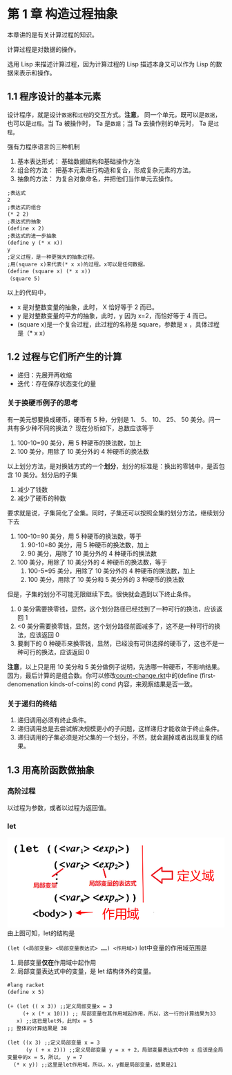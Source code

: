 # 第 1 章 构造过程抽象

本章讲的是有关计算过程的知识。

计算过程是对数据的操作。

选用 Lisp 来描述计算过程，因为计算过程的 Lisp 描述本身又可以作为 Lisp 的数据来表示和操作。

## 1.1 程序设计的基本元素

设计程序，就是设计`数据`和`过程`的交互方式。**注意**， 同一个单元，既可以是`数据`，也可以是`过程`。当 Ta 被操作时， Ta 是`数据`；当 Ta 去操作别的单元时， Ta 是`过程`。

强有力程序语言的三种机制

1. 基本表达形式： 基础数据结构和基础操作方法
1. 组合的方法： 把基本元素进行构造和复合，形成复杂元素的方法。
1. 抽象的方法： 为复合对象命名，并把他们当作单元去操作。

```racket
;表达式
2
;表达式的组合
(* 2 2)
;表达式的抽象
(define x 2)
;表达式的进一步抽象
(define y (* x x))
y
;定义过程，是一种更强大的抽象过程。
;用(square x)来代表(* x x)的过程。x可以是任何数据。
(define (square x) (* x x))
（square 5)
```

以上的代码中，

- x 是对整数变量的抽象，此时， X 恰好等于 2 而已。
- y 是对整数变量的平方的抽象，此时，y 因为 x=2，而恰好等于 4 而已。
- (square x)是一个复合过程，此过程的名称是 square，参数是 x ，具体过程是（* x x）

## 1.2 过程与它们所产生的计算

- 递归：先展开再收缩
- 迭代：存在保存状态变化的量

### 关于换硬币例子的思考

有一美元想要换成硬币，硬币有 5 种，分别是 1、 5、 10、 25、 50 美分。问一共有多少种不同的换法？
现在分析如下，总数应该等于

1. 100-10=90 美分，用 5 种硬币的换法数，加上
1. 100 美分，用除了 10 美分外的 4 种硬币的换法数

以上划分方法，是对换钱方式的一个**划分**，划分的标准是：换出的零钱中，是否包含 10 美分。划分后的子集

1. 减少了钱数
1. 减少了硬币的种数

要求就是说，子集简化了全集。同时，子集还可以按照全集的划分方法，继续划分下去

1. 100-10=90 美分，用 5 种硬币的换法数，等于
    1. 90-10=80 美分，用 5 种硬币的换法数，加上
    1. 90 美分，用除了 10 美分外的 4 种硬币的换法数
1. 100 美分，用除了 10 美分外的 4 种硬币的换法数，等于
    1. 100-5=95 美分，用除了 10 美分外的 4 种硬币的换法数，加上
    1. 100 美分，用除了 10 美分和 5 美分外的 3 种硬币的换法数

但是，子集的划分不可能无限继续下去。很快就会遇到以下终止条件。

1. 0 美分需要换零钱，显然，这个划分路径已经找到了一种可行的换法，应该返回 1
1. <0 美分需要换零钱，显然，这个划分路径前面减多了，这不是一种可行的换法，应该返回 0
1. 要剩下的 0 种硬币来换零钱，显然，已经没有可供选择的硬币了，这也不是一种可行的换法，应该返回 0

**注意**，以上只是用 10 美分和 5 美分做例子说明，先选哪一种硬币，不影响结果。因为，最后计算的是组合数。你可以修改[count-change.rkt](./count-change.rkt)中的(define (first-denomenation kinds-of-coins)的 cond 内容，来观察结果是否一致。

### 关于递归的终结

1. 递归调用必须有终止条件。
1. 递归调用总是去尝试解决规模更小的子问题，这样递归才能收敛于终止条件。
1. 递归调用的子集必须是对父集的一个划分，不然，就会漏掉或者出现重复的结果。

## 1.3 用高阶函数做抽象

### 高阶过程

以过程为参数，或者以过程为返回值。

### let

![let的结构图](let的结构.png)
由上图可知，let的结构是

`(let (<局部变量> <局部变量表达式> ……) <作用域>)`
let中变量的作用域范围是

1. 局部变量**仅在**作用域中起作用
1. 局部变量表达式中的变量，是 let 结构体外的变量。

```racket
#lang racket
(define x 5)

(+ (let (( x 3)) ;;定义局部变量x = 3
     (+ x (* x 10))) ;; 局部变量在其作用域起作用，所以，这一行的计算结果为33
   x) ;;这已是let外，此时x = 5
;; 整体的计算结果是 38

(let ((x 3) ;;定义局部变量 x = 3
      (y ( + x 2))) ;;定义局部变量 y = x + 2，局部变量表达式中的 x 应该是全局变量中的x = 5，所以， y = 7
  (* x y)) ;;这里是let作用域，所以，x，y都是局部变量，结果是21
```
